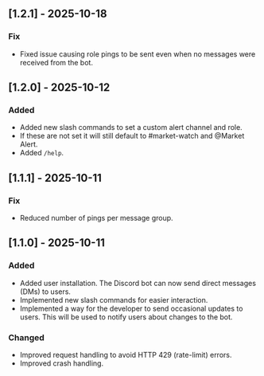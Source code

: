 ## [1.2.1] - 2025-10-18
### Fix
- Fixed issue causing role pings to be sent even when no messages were received from the bot.

## [1.2.0] - 2025-10-12
### Added
- Added new slash commands to set a custom alert channel and role.
- If these are not set it will still default to #market-watch and @Market Alert.
- Added `/help`.

## [1.1.1] - 2025-10-11
### Fix
- Reduced number of pings per message group.

## [1.1.0] - 2025-10-11
### Added
- Added user installation. The Discord bot can now send direct messages (DMs) to users.
- Implemented new slash commands for easier interaction.
- Implemented a way for the developer to send occasional updates to users. This will be used to notify users about changes to the bot.

### Changed
- Improved request handling to avoid HTTP 429 (rate-limit) errors.
- Improved crash handling.
  
